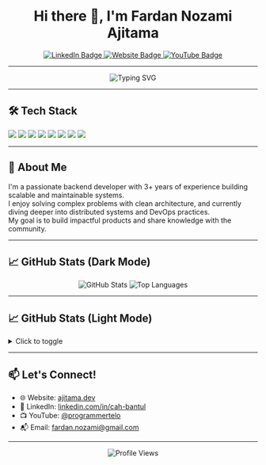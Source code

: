 <h1 align="center">Hi there 👋, I'm Fardan Nozami Ajitama</h1>

<p align="center">
  <a href="https://www.linkedin.com/in/cah-bantul/">
    <img alt="LinkedIn Badge" src="https://img.shields.io/badge/-LinkedIn-blue?style=flat-square&logo=Linkedin&logoColor=white" />
  </a>
  <a href="https://ajitama.dev/">
    <img alt="Website Badge" src="https://img.shields.io/badge/-Website-0A0A0A?style=flat-square&logo=firefox&logoColor=white" />
  </a>
  <a href="https://www.youtube.com/@programmertelo">
    <img alt="YouTube Badge" src="https://img.shields.io/badge/-YouTube-FF0000?style=flat-square&logo=YouTube&logoColor=white" />
  </a>
</p>

---

<p align="center">
  <img src="https://readme-typing-svg.herokuapp.com?font=Fira+Code&weight=500&size=22&pause=1000&center=true&vCenter=true&multiline=true&width=600&height=80&lines=Backend+Developer+%7C+3%2B+Years+Experience;Golang+%7C+Node.js+%7C+Laravel+%7C+PostgreSQL+%7C+Docker" alt="Typing SVG" />
</p>

---

## 🛠️ Tech Stack

<p>
  <img src="https://img.shields.io/badge/Golang-00ADD8?style=for-the-badge&logo=go&logoColor=white" />
  <img src="https://img.shields.io/badge/Node.js-339933?style=for-the-badge&logo=node.js&logoColor=white" />
  <img src="https://img.shields.io/badge/Laravel-FF2D20?style=for-the-badge&logo=laravel&logoColor=white" />
  <img src="https://img.shields.io/badge/PostgreSQL-336791?style=for-the-badge&logo=postgresql&logoColor=white" />
  <img src="https://img.shields.io/badge/MySQL-4479A1?style=for-the-badge&logo=mysql&logoColor=white" />
  <img src="https://img.shields.io/badge/Docker-2496ED?style=for-the-badge&logo=docker&logoColor=white" />
  <img src="https://img.shields.io/badge/Redis-DC382D?style=for-the-badge&logo=redis&logoColor=white" />
  <img src="https://img.shields.io/badge/Linux-FCC624?style=for-the-badge&logo=linux&logoColor=black" />
</p>

---

## 🚀 About Me

I'm a passionate backend developer with 3+ years of experience building scalable and maintainable systems.  
I enjoy solving complex problems with clean architecture, and currently diving deeper into distributed systems and DevOps practices.  
My goal is to build impactful products and share knowledge with the community.

---

## 📈 GitHub Stats (Dark Mode)

<div align="center">
  <img src="https://github-readme-stats.vercel.app/api?username=fardanno&show_icons=true&theme=radical" alt="GitHub Stats" />
  <img src="https://github-readme-stats.vercel.app/api/top-langs/?username=fardanno&layout=compact&theme=radical" alt="Top Languages" />
</div>

---

## 📈 GitHub Stats (Light Mode)

<details>
  <summary>Click to toggle</summary>
  <div align="center">
    <img src="https://github-readme-stats.vercel.app/api?username=fardannozami&show_icons=true&theme=default" alt="GitHub Stats Light" />
    <img src="https://github-readme-stats.vercel.app/api/top-langs/?username=fardannozami&layout=compact&theme=default" alt="Top Languages Light" />
  </div>
</details>

---

## 📫 Let's Connect!

- 🌐 Website: [ajitama.dev](https://ajitama.dev)  
- 👔 LinkedIn: [linkedin.com/in/cah-bantul](https://www.linkedin.com/in/cah-bantul/)  
- 📺 YouTube: [@programmertelo](https://www.youtube.com/@programmertelo)  
- 📬 Email: fardan.nozami@gmail.com

---

<p align="center">
  <img src="https://komarev.com/ghpvc/?username=fardanno&label=Profile%20views&color=0e75b6&style=flat" alt="Profile Views" />
</p>

